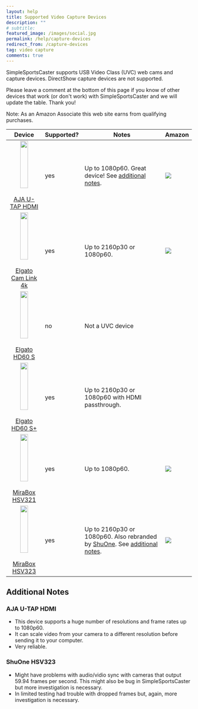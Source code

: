 ```yaml
---
layout: help
title: Supported Video Capture Devices
description: ""
# subtitle: 
featured_image: /images/social.jpg
permalink: /help/capture-devices
redirect_from: /capture-devices
tag: video capture
comments: true
---
```


<style>
.center {
  display: block;
  margin-left: auto;
  margin-right: auto;
  width: 50%;
}
</style>

SimpleSportsCaster supports USB Video Class (UVC) web cams and capture devices. DirectShow capture devices are not supported.

Please leave a comment at the bottom of this page if you know of other devices that work (or don't work) with SimpleSportsCaster and we will update the table. Thank you! 

Note: As an Amazon Associate this web site earns from qualifying purchases.

| Device | Supported? | Notes | Amazon |
|:------:|------------|-------|--------|
| [<img border="0" height="128" class="center" src="/assets/help/u-tap-hdmi.png"/><br/>AJA U-TAP HDMI](https://www.aja.com/products/u-tap-hdmi) | yes | Up to 1080p60. Great device! See [additional notes](#aja-u-tap-hdmi). | <a href="https://www.amazon.com/U-TAP-HDMI-Simple-Powered-Capture/dp/B01LXKKT0E/ref=as_li_ss_il?crid=2GMH919RBCQZ4&keywords=aja+u-tap+hdmi&qid=1566536007&s=electronics&sprefix=AJA+U,electronics,188&sr=1-3&linkCode=li1&tag=zofwarellc-20&linkId=280f0e54a9290c2ae081136671fad7d9&language=en_US" target="_blank"><img border="0" src="//ws-na.amazon-adsystem.com/widgets/q?_encoding=UTF8&ASIN=B01LXKKT0E&Format=_SL110_&ID=AsinImage&MarketPlace=US&ServiceVersion=20070822&WS=1&tag=zofwarellc-20&language=en_US" ></a><img src="https://ir-na.amazon-adsystem.com/e/ir?t=zofwarellc-20&language=en_US&l=li1&o=1&a=B01LXKKT0E" width="1" height="1" border="0" alt="" style="border:none !important; margin:0px !important;" /> |
| [<img border="0" height="128" class="center" src="/assets/help/Cam_Link_4K.png"/><br/>Elgato Cam Link 4k](https://www.elgato.com/gaming/cam-link-4k) | yes | Up to 2160p30 or 1080p60. | <a href="https://www.amazon.com/Elgato-Cam-Link-Broadcast-Camcorder/dp/B07K3FN5MR/ref=as_li_ss_il?crid=2IS7UM8O8LRKC&keywords=elgato+camlink+4k&qid=1566536551&s=electronics&sprefix=elgato+camlink,electronics,187&sr=1-1&linkCode=li1&tag=zofwarellc-20&linkId=1564a0651391301ac03f34efd942fa4f&language=en_US" target="_blank"><img border="0" src="//ws-na.amazon-adsystem.com/widgets/q?_encoding=UTF8&ASIN=B07K3FN5MR&Format=_SL110_&ID=AsinImage&MarketPlace=US&ServiceVersion=20070822&WS=1&tag=zofwarellc-20&language=en_US" ></a><img src="https://ir-na.amazon-adsystem.com/e/ir?t=zofwarellc-20&language=en_US&l=li1&o=1&a=B07K3FN5MR" width="1" height="1" border="0" alt="" style="border:none !important; margin:0px !important;" /> |
| [<img border="0" height="128" class="center" src="/assets/help/HD60s.png"/><br/>Elgato HD60 S](https://www.elgato.com/gaming/game-capture-hd60-s) | no | Not a UVC device | |
| [<img border="0" height="128" class="center" src="/assets/help/hd60splus.png"/><br/>Elgato HD60 S+](https://www.elgato.com/gaming/game-capture-hd60-s-plus) | yes | Up to 2160p30 or 1080p60 with HDMI passthrough. | |
| [<img border="0" height="128" class="center" src="/assets/help/MiraBox-HSV321.png"/><br/>MiraBox HSV321](https://amzn.to/2ZmYvma) | yes | Up to 1080p60. | <a href="https://www.amazon.com/dp/B07C6KCBYB/ref=as_li_ss_il?th=1&linkCode=li2&tag=&linkId=faca02aaab73fd9705d3dea3299a18c5&language=en_US" target="_blank"><img border="0" src="//ws-na.amazon-adsystem.com/widgets/q?_encoding=UTF8&ASIN=B07C6KCBYB&Format=_SL160_&ID=AsinImage&MarketPlace=US&ServiceVersion=20070822&WS=1&tag=&language=en_US" ></a><img src="https://ir-na.amazon-adsystem.com/e/ir?t=&language=en_US&l=li2&o=1&a=B07C6KCBYB" width="1" height="1" border="0" alt="" style="border:none !important; margin:0px !important;" /> |
| [<img border="0" height="128" class="center" src="/assets/help/MiraBox-HSV323.png"/><br/>MiraBox HSV323](https://amzn.to/2HkKTOj) | yes | Up to 2160p30 or 1080p60. Also rebranded by [ShuOne](https://amzn.to/2HjFSW2). See [additional notes](#shuone-hsv323). | <a href="https://www.amazon.com/dp/B07MGPVX83/ref=as_li_ss_il?th=1&linkCode=li1&tag=&linkId=9f3a050d1be62f62e04f2c324b32c6ed&language=en_US" target="_blank"><img border="0" src="//ws-na.amazon-adsystem.com/widgets/q?_encoding=UTF8&ASIN=B07MGPVX83&Format=_SL110_&ID=AsinImage&MarketPlace=US&ServiceVersion=20070822&WS=1&tag=&language=en_US" ></a><img src="https://ir-na.amazon-adsystem.com/e/ir?t=&language=en_US&l=li1&o=1&a=B07MGPVX83" width="1" height="1" border="0" alt="" style="border:none !important; margin:0px !important;" /> |

## Additional Notes

### AJA U-TAP HDMI
* This device supports a huge number of resolutions and frame rates up to 1080p60.
* It can scale video from your camera to a different resolution before sending it to your computer.
* Very reliable.

### ShuOne HSV323
* Might have problems with audio/vidio sync with cameras that output 59.94 frames per second. This might also be bug in SimpleSportsCaster but more investigation is necessary.
* In limited testing had trouble with dropped frames but, again, more investigation is necessary.

<br/>
